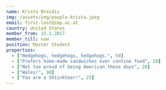 ```yaml
---
name: Krista Breidis
img: /assets/img/people-krista.jpeg
email: first.last@imp.ac.at
country: United States
member_from: 15.1.2017
member_till: now
position: Master Student
properties:
  - ["Hedgehogs, hedgehogs, hedgehogs.", 50]
  - ["Prefers home-made sandwiches over cantine food", 20]
  - ["Not too proud of being American these days", 20]
  - ["Wales!", 90]
  - ["You are a Shtinkteer!", 25]
---
```

